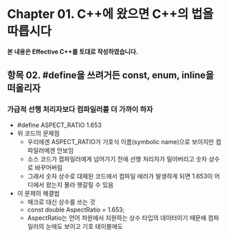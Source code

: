 # Chapter 01. C++에 왔으면 C++의 법을 따릅시다

**본 내용은 Effective C++를 토대로 작성하였습니다.**


## 항목 02. #define을 쓰려거든 const, enum, inline을 떠올리자

### 가급적 선행 처리자보다 컴파일러를 더 가까이 하자

* #define ASPECT_RATIO 1.653
* 위 코드의 문제점
  * 우리에겐 ASPECT_RATIO가 기호식 이름(symbolic name)으로 보이지만 컴파일러에겐 안보임
  * 소스 코드가 컴파일러에게 넘어가기 전에 선행 처리자가 밀어버리고 숫자 상수로 바꾸어버림
  * 그래서 숫자 상수로 대체된 코드에서 컴파일 에러가 발생하게 되면 1.653이 어디에서 왔는지 몰라 헷갈릴 수 있음
* 이 문제의 해결법
  * 매크로 대신 상수를 쓰는 것
  * const double AspectRatio = 1.653;
  * AspectRatio는 언어 차원에서 지원하는 상수 타입의 데이터이기 때문에 컴파일러의 눈에도 보이고 기호 테이블에도 
